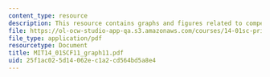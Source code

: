 ```yaml
---
content_type: resource
description: This resource contains graphs and figures related to competition II.
file: https://ol-ocw-studio-app-qa.s3.amazonaws.com/courses/14-01sc-principles-of-microeconomics-fall-2011/25f1ac025d14062ec1a2cd564bd5a8e4_MIT14_01SCF11_graph11.pdf
file_type: application/pdf
resourcetype: Document
title: MIT14_01SCF11_graph11.pdf
uid: 25f1ac02-5d14-062e-c1a2-cd564bd5a8e4
---
```

